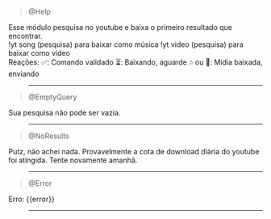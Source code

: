 > @Help

Esse módulo pesquisa no youtube e baixa o primeiro resultado que encontrar.
<br>
!yt song (pesquisa) para baixar como música
!yt video (pesquisa) para baixar como vídeo
<br>
Reações:
✅: Comando validado
⏳: Baixando, aguarde
🎶 ou 🎥: Midia baixada, enviando

> ---

> @EmptyQuery

Sua pesquisa não pode ser vazia.

> ---

> @NoResults

Putz, não achei nada. Provavelmente a cota de download diária do youtube foi atingida. Tente novamente amanhã.

> ---

> @Error

Erro: {{error}}

> ---
